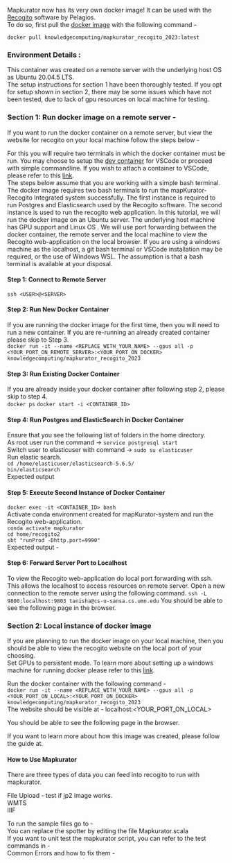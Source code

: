Mapkurator now has its very own docker image! It can be used with the [Recogito](https://github.com/pelagios/recogito2) software by Pelagios.     
To do so, first pull the [docker image](https://hub.docker.com/r/knowledgecomputing/mapkurator_recogito_2023/tags) with the following command -     

`docker pull knowledgecomputing/mapkurator_recogito_2023:latest`    
 
### Environment Details :     
This container was created on a remote server with the underlying host OS as Ubuntu 20.04.5 LTS.     
The setup instructions for section 1 have been thoroughly tested. If you opt for setup shown in section 2, there may be some issues which have not been tested, due to lack of gpu resources on local machine for testing.    

### Section 1: Run docker image on a remote server -    
If you want to run the docker container on a remote server, but view the website for recogito on your local machine follow the steps below -    
 
For this you will require two terminals in which the docker container must be run. You  may choose to setup the [dev container](https://code.visualstudio.com/docs/devcontainers/tutorial) for VSCode or proceed with simple commandline. If you wish to attach a container to VSCode, please refer to this [link](https://code.visualstudio.com/docs/devcontainers/attach-container).       
The steps below assume that you are working with a simple bash terminal.    
The docker image requires two bash terminals to run the mapKurator-Recogito Integrated system successfully. The first instance is required to run Postgres and Elasticsearch used by the Recogito software. The second instance is used to run the recogito web application. In this tutorial, we will run the docker image on an Ubuntu server. The underlying host machine has GPU support and Linux OS <add version>. We will use port forwarding between the docker container, the remote server and the local machine to view the Recogito web-application on the local browser. If you are using a windows machine as the localhost, a git bash terminal or VSCode installation may be required, or the use of Windows WSL. The assumption is that a bash terminal is available at your disposal.    
#### Step 1: Connect to Remote Server   
```ssh <USER>@<SERVER>```     
#### Step 2: Run New Docker Container     
 If you are running the docker image for the first time, then you will need to run a new container. If you are re-running an already created container please skip to Step 3.    
```docker run -it --name <REPLACE_WITH_YOUR_NAME> --gpus all -p <YOUR_PORT_ON_REMOTE_SERVER>:<YOUR_PORT_ON_DOCKER> knowledgecomputing/mapkurator_recogito_2023```     
 
#### Step 3: Run Existing Docker Container 
 If you are already inside your docker container after following step 2, please skip to step 4.     
 ```docker ps```
 ```docker start -i <CONTAINER_ID>```
#### Step 4: Run Postgres and ElasticSearch in Docker Container 
Ensure that you see the following list of folders in the home directory. <INSERT Directory Image>    
As root user run the command -> ```service postgresql start```    
Switch user to elasticuser with command -> ```sudo su elasticuser```    
Run elastic search.      
 ```cd /home/elasticuser/elasticsearch-5.6.5/```     
```bin/elasticsearch```     
Expected output <INSERT Image>
#### Step 5: Execute Second Instance of Docker Container
```docker exec -it <CONTAINER_ID> bash```       
Activate conda environment created for mapKurator-system and run the Recogito web-application.    
```conda activate mapkurator```  
```cd home/recogito2```  
```sbt "runProd -Dhttp.port=9990"```  
Expected output - <INSERT Image>  
#### Step 6: Forward Server Port to Localhost 
To view the Recogito web-application do local port forwarding with ssh. This allows the localhost to access resources on remote server. 
Open a new connection to the remote server using the following command. 
```ssh -L 9800:localhost:9803 tanisha@cs-u-sansa.cs.umn.edu```
You should be able to see the following page in the browser. 
<ADD IMAGE>

### Section 2: Local instance of docker image     
If you are planning to run the docker image on your local machine, then you should be able to view the recogito website on the local port of your choosing.     
Set GPUs to persistent mode. To learn more about setting up a windows machine for running docker please refer to this [link](https://docs.docker.com/desktop/windows/wsl/).     

Run the docker container with the following command -      
```docker run -it --name <REPLACE_WITH_YOUR_NAME> --gpus all -p <YOUR_PORT_ON_LOCAL>:<YOUR_PORT_ON_DOCKER> knowledgecomputing/mapkurator_recogito_2023```   
The website should be visible at - localhost:\<YOUR_PORT_ON_LOCAL\>     

You should be able to see the following page in the browser. 
<ADD IMAGE>

 If you want to learn more about how this image was created, please follow the guide at.  

#### How to Use Mapkurator     
There are three types of data you can feed into recogito to run with  mapkurator.  

File Upload - test if jp2 image works.   
WMTS  
IIIF  

To run the sample files go to -   
You can replace the spotter by editing the file Mapkurator.scala   
If you want to unit test the mapkurator script, you can refer to the test commands in -   
Common Errors and how to fix them -   

 


